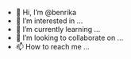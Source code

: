 - 👋 Hi, I’m @benrika
- 👀 I’m interested in ...
- 🌱 I’m currently learning ...
- 💞️ I’m looking to collaborate on ...
- 📫 How to reach me ...

<!---
benrika/benrika is a ✨ special ✨ repository because its `README.md` (this file) appears on your GitHub profile.
You can click the Preview link to take a look at your changes.
--->
